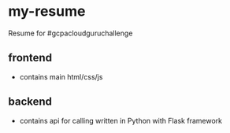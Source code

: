 # my-resume
Resume for #gcpacloudguruchallenge

## frontend
- contains main html/css/js
## backend
- contains api for calling written in Python with Flask framework
